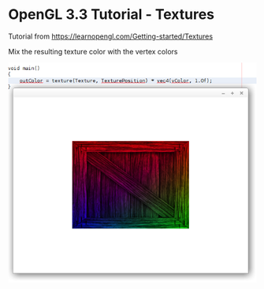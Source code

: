 # OpenGL 3.3 Tutorial - Textures

Tutorial from https://learnopengl.com/Getting-started/Textures

Mix the resulting texture color with the vertex colors

![alt text](https://github.com/tapin13/openGL-3-3-examples/blob/master/tutorial41_textures_mix_vertex_color/Screenshot.png)

